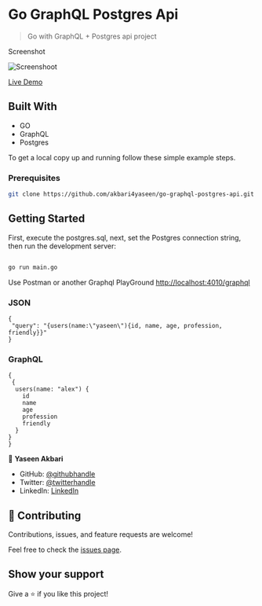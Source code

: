 # Go GraphQL Postgres Api

> Go with GraphQL + Postgres api project

Screenshot

![Screenshoot](?raw=true)

[Live Demo]()

## Built With

- GO
- GraphQL
- Postgres

To get a local copy up and running follow these simple example steps.

### Prerequisites

```bash
git clone https://github.com/akbari4yaseen/go-graphql-postgres-api.git
```

## Getting Started

First, execute the postgres.sql, next, set the Postgres connection string, then run the development server:

```bash

go run main.go
```

Use Postman or another Graphql PlayGround [http://localhost:4010/graphql](http://localhost:4010/graphql)

### JSON

```raw
{
 "query": "{users(name:\"yaseen\"){id, name, age, profession, friendly}}"
}
```

### GraphQL

```raw
{
 {
  users(name: "alex") {
    id
    name
    age
    profession
    friendly
  }
}
}
```

👤 **Yaseen Akbari**

- GitHub: [@githubhandle](https://github.com/akbari4yaseen)
- Twitter: [@twitterhandle](https://twitter.com/AkbariYaseen)
- LinkedIn: [LinkedIn](https://linkedin.com/in/yaseen-akbari)

## 🤝 Contributing

Contributions, issues, and feature requests are welcome!

Feel free to check the [issues page](../../issues/).

## Show your support

Give a ⭐️ if you like this project!

